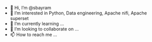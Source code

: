 - 👋 Hi, I’m @sbayram
- 👀 I’m interested in Python, Data engineering, Apache nifi, Apache superset 
- 🌱 I’m currently learning ...
- 💞️ I’m looking to collaborate on ...
- 📫 How to reach me ...

<!---
sbayram/sbayram is a ✨ special ✨ repository because its `README.md` (this file) appears on your GitHub profile.
You can click the Preview link to take a look at your changes.
--->
